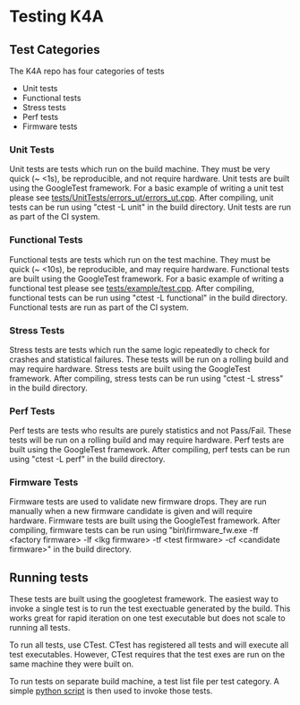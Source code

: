 # Testing K4A

## Test Categories

The K4A repo has four categories of tests

* Unit tests
* Functional tests
* Stress tests
* Perf tests
* Firmware tests

### Unit Tests

Unit tests are tests which run on the build machine. They must be very quick
(~ <1s), be reproducible, and not require hardware. Unit tests are built
using the GoogleTest framework. For a basic example of writing a unit test
please see
[tests/UnitTests/errors_ut/errors_ut.cpp](../tests/UnitTests/errors_ut/errors_ut.cpp).
After compiling, unit tests can be run using "ctest -L unit" in the build
directory. Unit tests are run as part of the CI system.

### Functional Tests

Functional tests are tests which run on the test machine. They must be quick
(~ <10s), be reproducible, and may require hardware. Functional tests are
built using the GoogleTest framework. For a basic example of writing a
functional test please see
[tests/example/test.cpp](../tests/example/test.cpp). After compiling,
functional tests can be run using "ctest -L functional" in the build
directory. Functional tests are run as part of the CI system.

### Stress Tests

Stress tests are tests which run the same logic repeatedly to check for
crashes and statistical failures. These tests will be run on a rolling build
and may require hardware. Stress tests are built using the GoogleTest
framework. After compiling, stress tests can be run using "ctest -L stress"
in the build directory.

### Perf Tests

Perf tests are tests who results are purely statistics and not Pass/Fail.
These tests will be run on a rolling build and may require hardware. Perf
tests are built using the GoogleTest framework. After compiling, perf tests
can be run using "ctest -L perf" in the build directory.

### Firmware Tests

Firmware tests are used to validate new firmware drops. They are run manually
when a new firmware candidate is given and will require hardware. Firmware
tests are built using the GoogleTest framework. After compiling, firmware tests
can be run using "bin\firmware_fw.exe -ff \<factory firmware\> -lf \<lkg firmware\>
-tf \<test firmware\> -cf \<candidate firmware\>" in the build directory.

## Running tests

These tests are built using the googletest framework. The easiest way to
invoke a single test is to run the test exectuable generated by the build.
This works great for rapid iteration on one test executable but does not
scale to running all tests.

To run all tests, use CTest. CTest has registered all tests and will execute
all test executables. However, CTest requires that the test exes are run on
the same machine they were built on.

To run tests on separate build machine, a test list file per test category. A
simple [python script](../scripts/RunTestList.py) is then used to invoke
those tests.